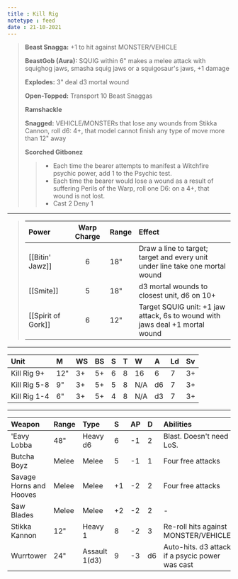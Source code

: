 ```yaml
---
title : Kill Rig
notetype : feed
date : 21-10-2021
---
```


> **Beast Snagga:** +1 to hit against MONSTER/VEHICLE
>
> **BeastGob (Aura):** SQUIG within 6" makes a melee attack with squighog jaws, smasha squig jaws or a squigosaur's jaws, +1 damage
>
> **Explodes:** 3" deal d3 mortal wound
>
> **Open-Topped:** Transport 10 Beast Snaggas
> 
>**Ramshackle**
>
> **Snagged:** VEHICLE/MONSTERs that lose any wounds from Stikka Cannon, roll d6: 4+, that model cannot finish any type of move more than 12" away
>
> **Scorched Gitbonez** 
>> - Each time the bearer attempts to manifest a Witchfire psychic power, add 1 to the Psychic test.
>> - Each time the bearer would lose a wound as a result of suffering Perils of the Warp, roll one D6: on a 4+, that wound is not lost.
>> - Cast 2 Deny 1

---

> | Power                  | Warp Charge | Range | Effect |
> |:-------                 |:-----------:|:----- |:--- |
> | [[Bitin' Jawz]]|6|18"|Draw a line to target; target and every unit under line take one mortal wound|
> | [[Smite]]|5|18"|d3 mortal wounds to closest unit, d6 on 10+  |
> | [[Spirit of Gork]]|6|12"|Target SQUIG unit: +1 jaw attack, 6s to wound with jaws deal +1 mortal wound |

---

| Unit    | M   | WS  | BS  | S   | T   | W   | A   | Ld  | Sv  |
|:------- |:--- |:--- |:--- |:--- |:--- |:--- |:--- |:--- |:--- |
| Kill Rig 9+ | 12" | 3+ | 5+ | 6 | 8 | 16 | 6 | 7 | 3+ |
| Kill Rig 5-8 | 9" | 3+ | 5+ | 5 | 8 | N/A| d6| 7 | 3+ |
| Kill Rig 1-4 | 6" | 3+ | 5+ | 4 | 8 | N/A| d3| 7 | 3+ |

---

| Weapon       | Range | Type      | S   | AP  | D   | Abilities |
|:------------ |:----- |:--------- |:--- |:--- |:--- |:--------- |
| 'Eavy Lobba | 48" | Heavy d6 | 6 | -1 | 2 | Blast. Doesn't need LoS. |
| Butcha Boyz | Melee | Melee | 5 | -1 | 1 | Four free attacks |
| Savage Horns and Hooves | Melee | Melee | +1 | -2 | 2 | Four free attacks |
| Saw Blades | Melee | Melee | +2 | -2 | 2 | - |
| Stikka Kannon | 12" | Heavy 1 | 8 | -2 | 3 | Re-roll hits against MONSTER/VEHICLEs
| Wurrtower | 24" | Assault 1(d3) | 9 | -3 | d6 | Auto-hits. d3 attacks if a psycic power was cast |